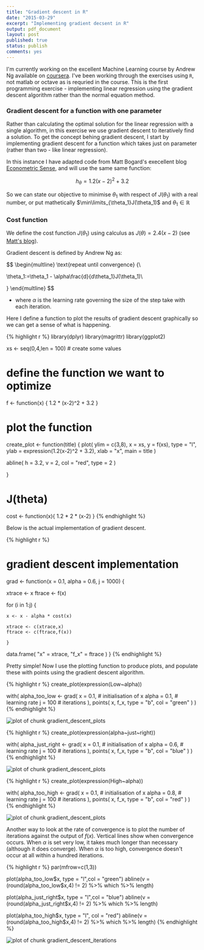 ```yaml
---
title: "Gradient descent in R"
date: "2015-03-29"
excerpt: "Implementing gradient decsent in R"
output: pdf_document
layout: post
published: true
status: publish
comments: yes
---
```

 

 
 
 
I'm currently working on the excellent Machine Learning course by Andrew Ng available on [coursera](http://www.coursera.org). I've been working through the exercises using `R`, not matlab or octave as is requried in the course. This is the first programming exercise - implementing linear regression using the gradient descent algorithm rather than the normal equation method.
 
### Gradient descent for a function with one parameter
 
Rather than calculating the optimal solution for the linear regression with a single algorithm, in this exercise we use gradient descent to iteratively find a solution. To get the concept behing gradient descent, I start by implementing gradient descent for a function which takes just on parameter (rather than two - like linear regression).
 
In this instance I have adapted code from Matt Bogard's execellent blog [Econometric Sense](http://econometricsense.blogspot.co.uk/2011/11/gradient-descent-in-r.html), and will use the same same function:
 
$$h_{\theta}=1.2(x-2)^2 + 3.2$$
 
So we can state our objective to minimise $\theta_1$ with respect of $J(\theta_1)$ with a real number, or put mathetically $\min\limits_{\theta_1}J(\theta_1)$ and $\theta_1\in\mathbb{R}$
 
### Cost function
 
We define the cost function $J(\theta_1)$ using calculus as $J(\theta)=2.4(x-2)$ (see [Matt's blog](http://econometricsense.blogspot.co.uk/2011/11/gradient-descent-in-r.html)).
 
Gradient descent is defined by Andrew Ng as:
 
$$
\begin{multline}
\text{repeat until convergence} \{\\
 
\theta_1:=\theta_1 - \alpha\frac{d}{d\theta_1}J(\theta_1)\\
 
\}
\end{multline}
$$
 
* where $\alpha$ is the learning rate governing the size of the step take with each iteration.
 
Here I define a function to plot the results of gradient descent graphically so we can get a sense of what is happening.
 
 

{% highlight r %}
library(dplyr)
library(magrittr)
library(ggplot2)
 
 
xs <- seq(0,4,len = 100) # create some values
 
# define the function we want to optimize
 
f <-  function(x) {
  1.2 * (x-2)^2 + 3.2
  }
 
# plot the function 
 
create_plot <- function(title) {
  plot(
    ylim = c(3,8),
    x = xs,
    y = f(xs), 
    type = "l", 
    ylab = expression(1.2(x-2)^2 + 3.2),
    xlab = "x",
    main = title
    )
  
  abline(
    h = 3.2,
    v = 2, 
    col = "red", 
    type = 2
    )
  
}
 
# J(theta)
 
cost <- function(x){
  1.2 * 2 * (x-2)
}
{% endhighlight %}
 
Below is the actual implementation of gradient descent.
 

{% highlight r %}
# gradient descent implementation
 
grad <- function(x = 0.1, alpha = 0.6, j = 1000) {
  
  xtrace <- x
  ftrace <- f(x)
  
  for (i in 1:j) {
    
    x <- x - alpha * cost(x)
    
    xtrace <- c(xtrace,x)
    ftrace <- c(ftrace,f(x))
    
    }
  
  data.frame(
    "x" = xtrace,
    "f_x" = ftrace
    )
  }
{% endhighlight %}
 
Pretty simple! Now I use the plotting function to produce plots, and populate these with points using the gradient descent algorithm.
 
 

{% highlight r %}
create_plot(expression(Low~alpha))
 
with(
  alpha_too_low <- grad(
    x = 0.1, # initialisation of x
    alpha = 0.1, # learning rate
    j = 100 # iterations
    ),
  points(
    x, 
    f_x, 
    type = "b", 
    col = "green"
    )
  )
{% endhighlight %}

![plot of chunk gradient_descent_plots](/figures/gradient_descent_plots-1.png) 

{% highlight r %}
create_plot(expression(alpha~just~right))
 
with(
  alpha_just_right <- grad(
    x = 0.1, # initialisation of x
    alpha = 0.6, # learning rate
    j = 100 # iterations
    ),
  points(
    x, 
    f_x, 
    type = "b", 
    col = "blue"
    )
  )
{% endhighlight %}

![plot of chunk gradient_descent_plots](/figures/gradient_descent_plots-2.png) 

{% highlight r %}
create_plot(expression(High~alpha))
 
with(
  alpha_too_high <- grad(
    x = 0.1, # initialisation of x
    alpha = 0.8, # learning rate
    j = 100 # iterations
    ),
  points(
    x, 
    f_x, 
    type = "b", 
    col = "red"
    )
  )
{% endhighlight %}

![plot of chunk gradient_descent_plots](/figures/gradient_descent_plots-3.png) 
 
Another way to look at the rate of convergence is to plot the number of iterations against the output of $f(x)$. Vertical lines show when convergence occurs. When $\alpha$ is set very low, it takes much longer than necessary (although it does converge). When $\alpha$ is too high, convergence doesn't occur at all within a hundred iterations.
 

{% highlight r %}
par(mfrow=c(1,3))
 
plot(alpha_too_low$x, type = "l",col = "green")
abline(v = (round(alpha_too_low$x,4) != 2) %>% which %>% length)
 
plot(alpha_just_right$x, type = "l",col = "blue")
abline(v = (round(alpha_just_right$x,4) != 2) %>% which %>% length)
 
plot(alpha_too_high$x, type = "l", col = "red")
abline(v = (round(alpha_too_high$x,4) != 2) %>% which %>% length)
{% endhighlight %}

![plot of chunk gradient_descent_iterations](/figures/gradient_descent_iterations-1.png) 
